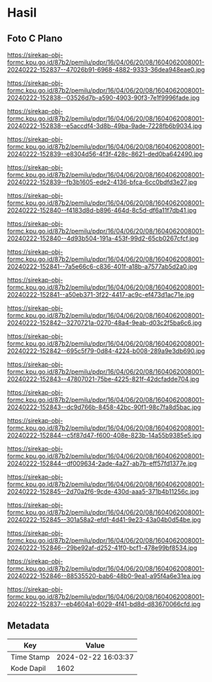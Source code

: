 # Hasil

## Foto C Plano

https://sirekap-obj-formc.kpu.go.id/87b2/pemilu/pdpr/16/04/06/20/08/1604062008001-20240222-152837--47026b91-6968-4882-9333-36dea948eae0.jpg

https://sirekap-obj-formc.kpu.go.id/87b2/pemilu/pdpr/16/04/06/20/08/1604062008001-20240222-152838--03526d7b-a590-4903-90f3-7e1f9996fade.jpg

https://sirekap-obj-formc.kpu.go.id/87b2/pemilu/pdpr/16/04/06/20/08/1604062008001-20240222-152838--e5accdf4-3d8b-49ba-9ade-7228fb6b9034.jpg

https://sirekap-obj-formc.kpu.go.id/87b2/pemilu/pdpr/16/04/06/20/08/1604062008001-20240222-152839--e8304d56-4f3f-428c-8621-ded0ba642490.jpg

https://sirekap-obj-formc.kpu.go.id/87b2/pemilu/pdpr/16/04/06/20/08/1604062008001-20240222-152839--fb3b1605-ede2-4136-bfca-6cc0bdfd3e27.jpg

https://sirekap-obj-formc.kpu.go.id/87b2/pemilu/pdpr/16/04/06/20/08/1604062008001-20240222-152840--f4183d8d-b896-464d-8c5d-df6a11f7db41.jpg

https://sirekap-obj-formc.kpu.go.id/87b2/pemilu/pdpr/16/04/06/20/08/1604062008001-20240222-152840--4d93b504-191a-453f-99d2-65cb0267cfcf.jpg

https://sirekap-obj-formc.kpu.go.id/87b2/pemilu/pdpr/16/04/06/20/08/1604062008001-20240222-152841--7a5e66c6-c836-401f-a18b-a7577ab5d2a0.jpg

https://sirekap-obj-formc.kpu.go.id/87b2/pemilu/pdpr/16/04/06/20/08/1604062008001-20240222-152841--a50eb371-3f22-4417-ac9c-ef473d1ac71e.jpg

https://sirekap-obj-formc.kpu.go.id/87b2/pemilu/pdpr/16/04/06/20/08/1604062008001-20240222-152842--3270721a-0270-48a4-9eab-d03c2f5ba6c6.jpg

https://sirekap-obj-formc.kpu.go.id/87b2/pemilu/pdpr/16/04/06/20/08/1604062008001-20240222-152842--695c5f79-0d84-4224-b008-289a9e3db690.jpg

https://sirekap-obj-formc.kpu.go.id/87b2/pemilu/pdpr/16/04/06/20/08/1604062008001-20240222-152843--47807021-75be-4225-821f-42dcfadde704.jpg

https://sirekap-obj-formc.kpu.go.id/87b2/pemilu/pdpr/16/04/06/20/08/1604062008001-20240222-152843--dc9d766b-8458-42bc-90f1-98c7fa8d5bac.jpg

https://sirekap-obj-formc.kpu.go.id/87b2/pemilu/pdpr/16/04/06/20/08/1604062008001-20240222-152844--c5f87d47-f600-408e-823b-14a55b9385e5.jpg

https://sirekap-obj-formc.kpu.go.id/87b2/pemilu/pdpr/16/04/06/20/08/1604062008001-20240222-152844--df009634-2ade-4a27-ab7b-eff57fd1377e.jpg

https://sirekap-obj-formc.kpu.go.id/87b2/pemilu/pdpr/16/04/06/20/08/1604062008001-20240222-152845--2d70a2f6-9cde-430d-aaa5-371b4b11256c.jpg

https://sirekap-obj-formc.kpu.go.id/87b2/pemilu/pdpr/16/04/06/20/08/1604062008001-20240222-152845--301a58a2-efd1-4d41-9e23-43a04b0d54be.jpg

https://sirekap-obj-formc.kpu.go.id/87b2/pemilu/pdpr/16/04/06/20/08/1604062008001-20240222-152846--29be92af-d252-41f0-bcf1-478e99bf8534.jpg

https://sirekap-obj-formc.kpu.go.id/87b2/pemilu/pdpr/16/04/06/20/08/1604062008001-20240222-152846--88535520-bab6-48b0-9ea1-a95f4a6e31ea.jpg

https://sirekap-obj-formc.kpu.go.id/87b2/pemilu/pdpr/16/04/06/20/08/1604062008001-20240222-152837--eb4604a1-6029-4f41-bd8d-d83670066cfd.jpg


## Metadata

| Key        | Value               |
| ---------- | ------------------- |
| Time Stamp | 2024-02-22 16:03:37 |
| Kode Dapil | 1602                |




